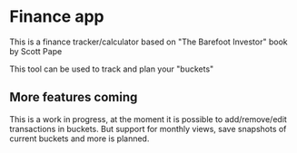 # Finance app 

This is a finance tracker/calculator based on "The Barefoot Investor" book by Scott Pape

This tool can be used to track and plan your "buckets"

## More features coming

This is a work in progress, at the moment it is possible to add/remove/edit transactions in buckets. But support for monthly views, save snapshots of current buckets and more is planned.
